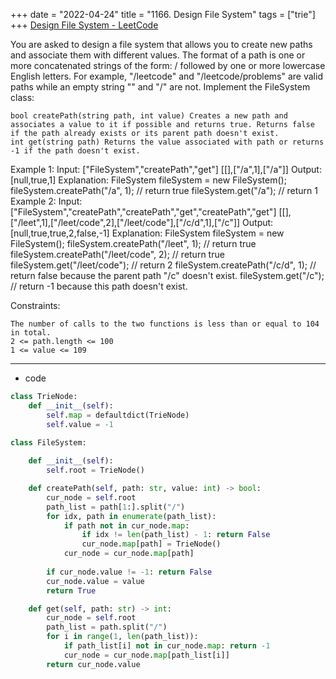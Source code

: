 +++ 
date = "2022-04-24"
title = "1166. Design File System"
tags = ["trie"]
+++
[Design File System - LeetCode](https://leetcode.com/problems/design-file-system/)

You are asked to design a file system that allows you to create new paths and associate them with different values.
The format of a path is one or more concatenated strings of the form: / followed by one or more lowercase English letters. For example, "/leetcode" and "/leetcode/problems" are valid paths while an empty string "" and "/" are not.
Implement the FileSystem class:

	bool createPath(string path, int value) Creates a new path and associates a value to it if possible and returns true. Returns false if the path already exists or its parent path doesn't exist.
	int get(string path) Returns the value associated with path or returns -1 if the path doesn't exist. 
Example 1:
Input: ["FileSystem","createPath","get"] [[],["/a",1],["/a"]] Output: [null,true,1] Explanation: FileSystem fileSystem = new FileSystem(); fileSystem.createPath("/a", 1); // return true fileSystem.get("/a"); // return 1 
Example 2:
Input: ["FileSystem","createPath","createPath","get","createPath","get"] [[],["/leet",1],["/leet/code",2],["/leet/code"],["/c/d",1],["/c"]] Output: [null,true,true,2,false,-1] Explanation: FileSystem fileSystem = new FileSystem(); fileSystem.createPath("/leet", 1); // return true fileSystem.createPath("/leet/code", 2); // return true fileSystem.get("/leet/code"); // return 2 fileSystem.createPath("/c/d", 1); // return false because the parent path "/c" doesn't exist. fileSystem.get("/c"); // return -1 because this path doesn't exist. 
 
Constraints:

	The number of calls to the two functions is less than or equal to 104 in total.
	2 <= path.length <= 100
	1 <= value <= 109

---
- code
```py
class TrieNode:
    def __init__(self):
        self.map = defaultdict(TrieNode)
        self.value = -1
        
class FileSystem:

    def __init__(self):
        self.root = TrieNode()

    def createPath(self, path: str, value: int) -> bool:
        cur_node = self.root
        path_list = path[1:].split("/")
        for idx, path in enumerate(path_list):
            if path not in cur_node.map:
                if idx != len(path_list) - 1: return False
                cur_node.map[path] = TrieNode()
            cur_node = cur_node.map[path]
            
        if cur_node.value != -1: return False
        cur_node.value = value
        return True

    def get(self, path: str) -> int:
        cur_node = self.root
        path_list = path.split("/")
        for i in range(1, len(path_list)):
            if path_list[i] not in cur_node.map: return -1
            cur_node = cur_node.map[path_list[i]]
        return cur_node.value
```
